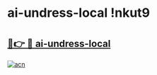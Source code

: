 # ai-undress-local !nkut9

# <h2><a href="https://t5s3a4.esa.edu.pl?title=ai-undress-local&ref=nkut9">🔗👉 🔴 ai-undress-local</a></h2>

[![acn](https://github.com/user-attachments/assets/0f9c940e-d8b0-45ae-aac7-cd30a18b3e1c)](https://t5s3a4.esa.edu.pl?title=ai-undress-local&ref=nkut9)

